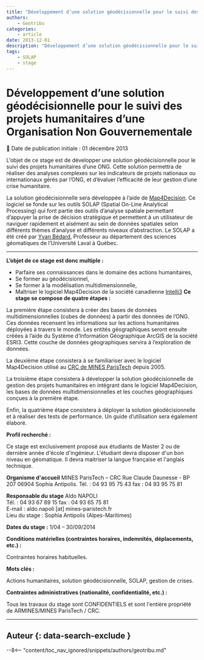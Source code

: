 ```yaml
---
title: "Développement d’une solution géodécisionnelle pour le suivi des projets humanitaires d’une Organisation Non Gouvernementale"
authors:
    - Geotribu
categories:
    - article
date: 2013-12-01
description: "Développement d’une solution géodécisionnelle pour le suivi des projets humanitaires d’une Organisation Non Gouvernementale"
tags:
    - SOLAP
    - stage
---
```


# Développement d’une solution géodécisionnelle pour le suivi des projets humanitaires d’une Organisation Non Gouvernementale

:calendar: Date de publication initiale : 01 décembre 2013

L’objet de ce stage est de développer une solution géodécisionnelle pour le suivi des projets humanitaires d’une ONG. Cette solution permettra de réaliser des analyses complexes sur les indicateurs de projets nationaux ou internationaux gérés par l’ONG, et d’évaluer l’efficacité de leur gestion d’une crise humanitaire.

 La solution géodécisionnelle sera développée à l’aide de [Map4Decision](http://www.intelli3.com/). Ce logiciel se fonde sur les outils SOLAP (Spatial On-Line Analytical Processing) qui font partie des outils d’analyse spatiale permettant d’appuyer la prise de décision stratégique et permettent à un utilisateur de naviguer rapidement et aisément au sein de données spatiales selon différents thèmes d’analyse et différents niveaux d’abstraction. Le SOLAP a été créé par [Yvan Bédard](http://yvanbedard.scg.ulaval.ca/), Professeur au département des sciences géomatiques de l’Université Laval à Québec.

----

**L’objet de ce stage est donc multiple :**

* Parfaire ses connaissances dans le domaine des actions humanitaires,
* Se former au géodécisionnel,
* Se former à la modélisation multidimensionnelle,
* Maîtriser le logiciel Map4Decision de la société canadienne [Intelli3](http://www.intelli3.com)
**Ce stage se compose de quatre étapes :**

La première étape consistera à créer des bases de données multidimensionnelles (cubes de données) à partir des données de l’ONG. Ces données recensent les informations sur les actions humanitaires déployées à travers le monde. Les entités géographiques seront ensuite créées à l’aide du Système d’Information Géographique ArcGIS de la société ESRI3. Cette couche de données géographiques servira à l’exploration de données.

La deuxième étape consistera à se familiariser avec le logiciel Map4Decision utilisé au [CRC de MINES ParisTech](http://www.crc.mines-paristech.fr/fr/index.html) depuis 2005.

La troisième étape consistera à développer la solution géodécisionnelle de gestion des projets humanitaires en intégrant dans le logiciel Map4Decision, les bases de données multidimensionnelles et les couches géographiques conçues à la première étape.

Enfin, la quatrième étape consistera à déployer la solution géodécisionnelle et à réaliser des tests de performance. Un guide d’utilisation sera également élaboré.

**Profil recherché :**

Ce stage est exclusivement proposé aux étudiants de Master 2 ou de dernière année d'école d'ingénieur. L'étudiant devra disposer d'un bon niveau en géomatique. Il devra maitriser la langue française et l'anglais technique.

**Organisme d'accueil** MINES ParisTech – CRC Rue Claude Daunesse - BP 207 06904 Sophia Antipolis. Tél. : 04 93 95 75 43 fax : 04 93 95 75 81

**Responsable du stage** Aldo NAPOLI  
Tél. : 04 93 67 89 15 fax : 04 93 65 75 81  
E-mail : aldo.napoli [at] mines-paristech.fr  
Lieu du stage : Sophia Antipolis (Alpes-Maritimes)

**Dates du stage :** 1/04 – 30/09/2014

**Conditions matérielles (contraintes horaires, indemnités, déplacements, etc.) :**

Contraintes horaires habituelles.

**Mots clés :**

Actions humanitaires, solution géodécisionnelle, SOLAP, gestion de crises.

**Contraintes administratives (nationalité, confidentialité, etc.) :**

Tous les travaux du stage sont CONFIDENTIELS et sont l'entière propriété de ARMINES/MINES ParisTech / CRC.

----

## Auteur {: data-search-exclude }

--8<-- "content/toc_nav_ignored/snippets/authors/geotribu.md"
